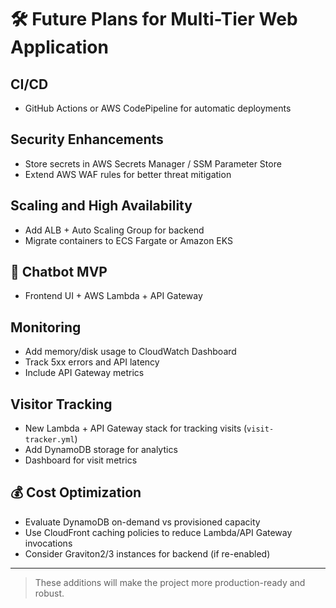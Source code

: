 # 🛠️ Future Plans for Multi-Tier Web Application

## CI/CD
- GitHub Actions or AWS CodePipeline for automatic deployments

## Security Enhancements
- Store secrets in AWS Secrets Manager / SSM Parameter Store
- Extend AWS WAF rules for better threat mitigation

## Scaling and High Availability
- Add ALB + Auto Scaling Group for backend
- Migrate containers to ECS Fargate or Amazon EKS

## 🤖 Chatbot MVP
- Frontend UI + AWS Lambda + API Gateway

## Monitoring
- Add memory/disk usage to CloudWatch Dashboard
- Track 5xx errors and API latency
- Include API Gateway metrics

## Visitor Tracking
- New Lambda + API Gateway stack for tracking visits (`visit-tracker.yml`)
- Add DynamoDB storage for analytics
- Dashboard for visit metrics

## 💰 Cost Optimization
- Evaluate DynamoDB on-demand vs provisioned capacity
- Use CloudFront caching policies to reduce Lambda/API Gateway invocations
- Consider Graviton2/3 instances for backend (if re-enabled)

---

> These additions will make the project more production-ready and robust.